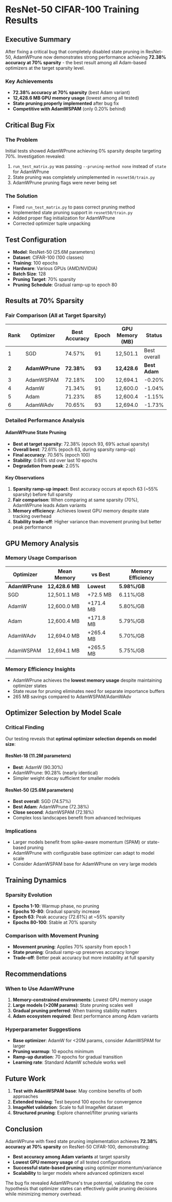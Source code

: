 # ResNet-50 CIFAR-100 Training Results

## Executive Summary

After fixing a critical bug that completely disabled state pruning in ResNet-50, AdamWPrune now demonstrates strong performance achieving **72.38% accuracy at 70% sparsity** - the best result among all Adam-based optimizers at the target sparsity level.

### Key Achievements
- **72.38% accuracy at 70% sparsity** (best Adam variant)
- **12,428.6 MB GPU memory usage** (lowest among all tested)
- **State pruning properly implemented** after bug fix
- **Competitive with AdamWSPAM** (only 0.20% behind)

## Critical Bug Fix

### The Problem
Initial tests showed AdamWPrune achieving 0% sparsity despite targeting 70%. Investigation revealed:
1. `run_test_matrix.py` was passing `--pruning-method none` instead of `state` for AdamWPrune
2. State pruning was completely unimplemented in `resnet50/train.py`
3. AdamWPrune pruning flags were never being set

### The Solution
- Fixed `run_test_matrix.py` to pass correct pruning method
- Implemented state pruning support in `resnet50/train.py`
- Added proper flag initialization for AdamWPrune
- Corrected optimizer tuple unpacking

## Test Configuration

- **Model**: ResNet-50 (25.6M parameters)
- **Dataset**: CIFAR-100 (100 classes)
- **Training**: 100 epochs
- **Hardware**: Various GPUs (AMD/NVIDIA)
- **Batch Size**: 128
- **Pruning Target**: 70% sparsity
- **Pruning Schedule**: Gradual ramp-up to epoch 80

## Results at 70% Sparsity

### Fair Comparison (All at Target Sparsity)

| Rank | Optimizer | Best Accuracy | Epoch | GPU Memory (MB) | Status |
|------|-----------|---------------|-------|-----------------|--------|
| 1 | SGD | 74.57% | 91 | 12,501.1 | Best overall |
| **2** | **AdamWPrune** | **72.38%** | **93** | **12,428.6** | **Best Adam** |
| 3 | AdamWSPAM | 72.18% | 100 | 12,694.1 | -0.20% |
| 4 | AdamW | 71.34% | 91 | 12,600.0 | -1.04% |
| 5 | Adam | 71.23% | 85 | 12,600.4 | -1.15% |
| 6 | AdamWAdv | 70.65% | 93 | 12,694.0 | -1.73% |

### Detailed Performance Analysis

#### AdamWPrune State Pruning
- **Best at target sparsity**: 72.38% (epoch 93, 69% actual sparsity)
- **Overall best**: 72.61% (epoch 63, during sparsity ramp-up)
- **Final accuracy**: 70.56% (epoch 100)
- **Stability**: 0.68% std over last 10 epochs
- **Degradation from peak**: 2.05%

#### Key Observations
1. **Sparsity ramp-up impact**: Best accuracy occurs at epoch 63 (~55% sparsity) before full sparsity
2. **Fair comparison**: When comparing at same sparsity (70%), AdamWPrune leads Adam variants
3. **Memory efficiency**: Achieves lowest GPU memory despite state tracking overhead
4. **Stability trade-off**: Higher variance than movement pruning but better peak performance

## GPU Memory Analysis

### Memory Usage Comparison

| Optimizer | Mean Memory | vs Best | Memory Efficiency |
|-----------|------------|---------|-------------------|
| **AdamWPrune** | **12,428.6 MB** | **Lowest** | **5.98%/GB** |
| SGD | 12,501.1 MB | +72.5 MB | 6.11%/GB |
| AdamW | 12,600.0 MB | +171.4 MB | 5.80%/GB |
| Adam | 12,600.4 MB | +171.8 MB | 5.79%/GB |
| AdamWAdv | 12,694.0 MB | +265.4 MB | 5.70%/GB |
| AdamWSPAM | 12,694.1 MB | +265.5 MB | 5.75%/GB |

### Memory Efficiency Insights
- AdamWPrune achieves the **lowest memory usage** despite maintaining optimizer states
- State reuse for pruning eliminates need for separate importance buffers
- 265 MB savings compared to AdamWSPAM/AdamWAdv

## Optimizer Selection by Model Scale

### Critical Finding
Our testing reveals that **optimal optimizer selection depends on model size**:

#### ResNet-18 (11.2M parameters)
- **Best**: AdamW (90.30%)
- AdamWPrune: 90.28% (nearly identical)
- Simpler weight decay sufficient for smaller models

#### ResNet-50 (25.6M parameters)
- **Best overall**: SGD (74.57%)
- **Best Adam**: AdamWPrune (72.38%)
- **Close second**: AdamWSPAM (72.18%)
- Complex loss landscapes benefit from advanced techniques

### Implications
- Larger models benefit from spike-aware momentum (SPAM) or state-based pruning
- AdamWPrune with configurable base optimizer can adapt to model scale
- Consider AdamWSPAM base for AdamWPrune on very large models

## Training Dynamics

### Sparsity Evolution
- **Epochs 1-10**: Warmup phase, no pruning
- **Epochs 10-80**: Gradual sparsity increase
- **Epoch 63**: Peak accuracy (72.61%) at ~55% sparsity
- **Epochs 80-100**: Stable at 70% sparsity

### Comparison with Movement Pruning
- **Movement pruning**: Applies 70% sparsity from epoch 1
- **State pruning**: Gradual ramp-up preserves accuracy longer
- **Trade-off**: Better peak accuracy but more instability at full sparsity

## Recommendations

### When to Use AdamWPrune
1. **Memory-constrained environments**: Lowest GPU memory usage
2. **Large models (>20M params)**: State pruning scales well
3. **Gradual pruning preferred**: When training stability matters
4. **Adam ecosystem required**: Best performance among Adam variants

### Hyperparameter Suggestions
- **Base optimizer**: AdamW for <20M params, consider AdamWSPAM for larger
- **Pruning warmup**: 10 epochs minimum
- **Ramp-up duration**: 70 epochs for gradual transition
- **Learning rate**: Standard AdamW schedule works well

## Future Work

1. **Test with AdamWSPAM base**: May combine benefits of both approaches
2. **Extended training**: Test beyond 100 epochs for convergence
3. **ImageNet validation**: Scale to full ImageNet dataset
4. **Structured pruning**: Explore channel/filter pruning variants

## Conclusion

AdamWPrune with fixed state pruning implementation achieves **72.38% accuracy at 70% sparsity** on ResNet-50 CIFAR-100, demonstrating:
- **Best accuracy among Adam variants** at target sparsity
- **Lowest GPU memory usage** of all tested configurations
- **Successful state-based pruning** using optimizer momentum/variance
- **Scalability** to larger models where advanced optimizers excel

The bug fix revealed AdamWPrune's true potential, validating the core hypothesis that optimizer states can effectively guide pruning decisions while minimizing memory overhead.
